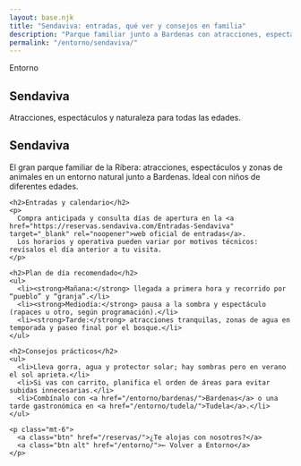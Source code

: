 ```yaml
---
layout: base.njk
title: "Sendaviva: entradas, qué ver y consejos en familia"
description: "Parque familiar junto a Bardenas con atracciones, espectáculos y animales. Dónde comprar entradas, plan de día y recomendaciones prácticas."
permalink: "/entorno/sendaviva/"
---
```

<section class="page-hero full-bleed tierra sm"
         style="background-image:url('/images/sendaviva-atracción.jpg')"
         aria-label="Sendaviva: parque familiar junto a Bardenas">
  <div class="overlay" aria-hidden="true"></div>
  <div class="inner container">
    <p class="kicker">Entorno</p>
    <h1>Sendaviva</h1>
    <p class="page-lead">Atracciones, espectáculos y naturaleza para todas las edades.</p>
  </div>
</section>

<section class="container prose">
  <div class="card">
    <h1>Sendaviva</h1>
    <p>
      El gran parque familiar de la Ribera: atracciones, espectáculos y zonas de animales en un entorno natural junto a Bardenas.
      Ideal con niños de diferentes edades.
    </p>

    <h2>Entradas y calendario</h2>
    <p>
      Compra anticipada y consulta días de apertura en la <a href="https://reservas.sendaviva.com/Entradas-Sendaviva" target="_blank" rel="noopener">web oficial de entradas</a>.
      Los horarios y operativa pueden variar por motivos técnicos: revísalos el día anterior a tu visita.
    </p>

    <h2>Plan de día recomendado</h2>
    <ul>
      <li><strong>Mañana:</strong> llegada a primera hora y recorrido por “pueblo” y “granja”.</li>
      <li><strong>Mediodía:</strong> pausa a la sombra y espectáculo (rapaces u otro, según programación).</li>
      <li><strong>Tarde:</strong> atracciones tranquilas, zonas de agua en temporada y paseo final por el bosque.</li>
    </ul>

    <h2>Consejos prácticos</h2>
    <ul>
      <li>Lleva gorra, agua y protector solar; hay sombras pero en verano el sol aprieta.</li>
      <li>Si vas con carrito, planifica el orden de áreas para evitar subidas innecesarias.</li>
      <li>Combínalo con <a href="/entorno/bardenas/">Bardenas</a> o una tarde gastronómica en <a href="/entorno/tudela/">Tudela</a>.</li>
    </ul>

    <p class="mt-6">
      <a class="btn" href="/reservas/">¿Te alojas con nosotros?</a>
      <a class="btn alt" href="/entorno/">← Volver a Entorno</a>
    </p>
  </div>
</section>
